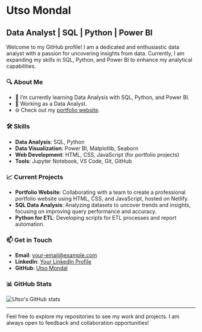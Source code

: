 # Utso Mondal

## Data Analyst | SQL | Python | Power BI

Welcome to my GitHub profile! I am a dedicated and enthusiastic data analyst with a passion for uncovering insights from data. Currently, I am expanding my skills in SQL, Python, and Power BI to enhance my analytical capabilities.

### 🔍 About Me

- 🌱 I’m currently learning Data Analysis with SQL, Python, and Power BI.
- 💼 Working as a Data Analyst.
- 🌐 Check out my [portfolio website](https://um-insights.netlify.app/).

### 🛠 Skills

- **Data Analysis**: SQL, Python
- **Data Visualization**: Power BI, Matplotlib, Seaborn
- **Web Development**: HTML, CSS, JavaScript (for portfolio projects)
- **Tools**: Jupyter Notebook, VS Code, Git, GitHub

### 📈 Current Projects

- **Portfolio Website**: Collaborating with a team to create a professional portfolio website using HTML, CSS, and JavaScript, hosted on Netlify.
- **SQL Data Analysis**: Analyzing datasets to uncover trends and insights, focusing on improving query performance and accuracy.
- **Python for ETL**: Developing scripts for ETL processes and report automation.

### 📫 Get in Touch

- **Email**: [your-email@example.com](mailto:your-email@example.com)
- **LinkedIn**: [Your LinkedIn Profile](https://www.linkedin.com/in/yourprofile)
- **GitHub**: [Utso Mondal](https://github.com/yourprofile)

### 📊 GitHub Stats

![Utso's GitHub stats](https://github-readme-stats.vercel.app/api?username=your-github-username&show_icons=true&theme=radical)

---

Feel free to explore my repositories to see my work and projects. I am always open to feedback and collaboration opportunities!
